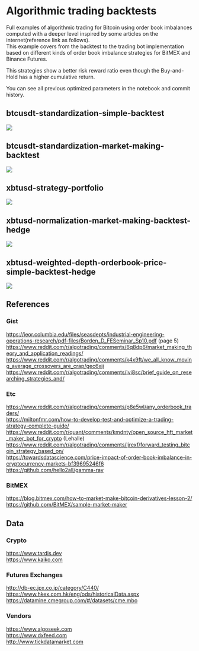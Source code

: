 # Algorithmic trading backtests
Full examples of algorithmic trading for Bitcoin using order book imbalances computed with a deeper level inspired by some articles on the internet(reference link as follows).  
This example covers from the backtest to the trading bot implementation based on different kinds of order book imbalance strategies for BitMEX and Binance Futures.  

This strategies show a better risk reward ratio even though the Buy-and-Hold has a higher cumulative return.  

You can see all previous optimized parameters in the notebook and commit history.

## btcusdt-standardization-simple-backtest
![](https://github.com/nkaz001/algotrading-example/blob/master/readme/btcusdt-standardization-simple-backtest.png)

## btcusdt-standardization-market-making-backtest
![](https://github.com/nkaz001/algotrading-example/blob/master/readme/btcusdt-standardization-market-making-backtest.png)

## xbtusd-strategy-portfolio
![](https://github.com/nkaz001/algotrading-example/blob/master/readme/xbtusd-strategy-portfolio-maker.png)

## xbtusd-normalization-market-making-backtest-hedge
![](https://github.com/nkaz001/algotrading-example/blob/master/readme/xbtusd-normalization-market-making-backtest-hedge-new-maker.png)

## xbtusd-weighted-depth-orderbook-price-simple-backtest-hedge
![](https://github.com/nkaz001/algotrading-example/blob/master/readme/xbtusd-weighted-depth-orderbook-price-simple-backtest-hedge-new-maker.png)

## References

### Gist
https://ieor.columbia.edu/files/seasdepts/industrial-engineering-operations-research/pdf-files/Borden_D_FESeminar_Sp10.pdf (page 5)  
https://www.reddit.com/r/algotrading/comments/6q8dp6/market_making_theory_and_application_readings/  
https://www.reddit.com/r/algotrading/comments/k4x9ft/we_all_know_moving_average_crossovers_are_crap/gec6xji
https://www.reddit.com/r/algotrading/comments/ivi8sc/brief_guide_on_researching_strategies_and/  

### Etc
https://www.reddit.com/r/algotrading/comments/p8e5wl/any_orderbook_traders/  
https://miltonfmr.com/how-to-develop-test-and-optimize-a-trading-strategy-complete-guide/  
https://www.reddit.com/r/quant/comments/kmdnty/open_source_hft_market_maker_bot_for_crypto (Lehalle)  
https://www.reddit.com/r/algotrading/comments/ljrexf/forward_testing_bitcoin_strategy_based_on/  
https://towardsdatascience.com/price-impact-of-order-book-imbalance-in-cryptocurrency-markets-bf39695246f6  
https://github.com/hello2all/gamma-ray  

### BitMEX

https://blog.bitmex.com/how-to-market-make-bitcoin-derivatives-lesson-2/  
https://github.com/BitMEX/sample-market-maker  

## Data

### Crypto
https://www.tardis.dev  
https://www.kaiko.com  

### Futures Exchanges
http://db-ec.jpx.co.jp/category/C440/  
https://www.hkex.com.hk/eng/ods/historicalData.aspx  
https://datamine.cmegroup.com/#/datasets/cme.mbo  

### Vendors
https://www.algoseek.com  
https://www.dxfeed.com  
http://www.tickdatamarket.com  
